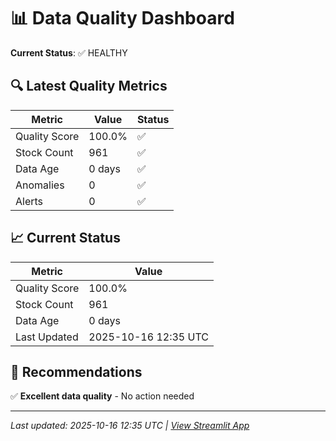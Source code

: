 # 📊 Data Quality Dashboard

**Current Status**: ✅ HEALTHY

## 🔍 Latest Quality Metrics

| Metric | Value | Status |
|--------|-------|--------|
| Quality Score | 100.0% | ✅ |
| Stock Count | 961 | ✅ |
| Data Age | 0 days | ✅ |
| Anomalies | 0 | ✅ |
| Alerts | 0 | ✅ |


## 📈 Current Status

| Metric | Value |
|--------|-------|
| Quality Score | 100.0% |
| Stock Count | 961 |
| Data Age | 0 days |
| Last Updated | 2025-10-16 12:35 UTC |

## 🎯 Recommendations

✅ **Excellent data quality** - No action needed


---
*Last updated: 2025-10-16 12:35 UTC | [View Streamlit App](https://modernmagicformula.streamlit.app)*
